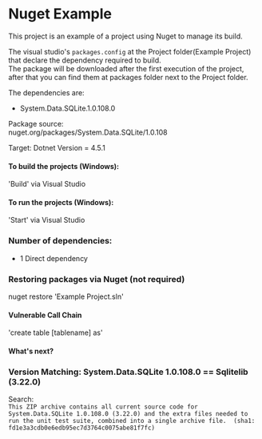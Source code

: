# Nuget Example 

This project is an example of a project using Nuget to manage its build.

The visual studio's `packages.config` at the Project folder(Example Project) that declare the dependency required to build.  
The package will be downloaded after the first execution of the project, after that you can find them at packages folder next to the Project folder.  

The dependencies are:  
- System.Data.SQLite.1.0.108.0  
 
 Package source:  
 nuget.org/packages/System.Data.SQLite/1.0.108  
 
 Target:
 Dotnet Version = 4.5.1
 
#### To build the projects (Windows):  
'Build' via Visual Studio  

#### To run the projects (Windows):
'Start' via Visual Studio  

### Number of dependencies:  
- 1 Direct dependency

### Restoring packages via Nuget (not required)
nuget restore 'Example Project.sln'  

#### Vulnerable Call Chain
'create table [tablename] as'

#### What's next?

### Version Matching: System.Data.SQLite 1.0.108.0 == Sqlitelib (3.22.0)
Search:  
`This ZIP archive contains all current source code for System.Data.SQLite 1.0.108.0 (3.22.0) and the extra files needed to run the unit test suite, combined into a single archive file. 
(sha1: fd1e3a3cdb0e6edb95ec7d3764c0075abe81f7fc)`
